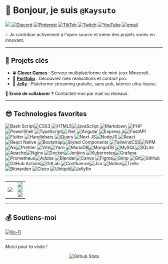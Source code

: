 # 👋 Bonjour, je suis **`@Kaysuto`**
![](https://komarev.com/ghpvc/?username=Kaysuto&color=blue)
[![Discord](https://img.shields.io/badge/Discord-%237289DA.svg?logo=discord&logoColor=white)](https://discord.gg/AYrvJCA2DW)
[![Pinterest](https://img.shields.io/badge/Pinterest-%23E60023.svg?logo=Pinterest&logoColor=white)](https://pinterest.com/kaysuto)
[![TikTok](https://img.shields.io/badge/TikTok-%23000000.svg?logo=TikTok&logoColor=white)](https://tiktok.com/@kaysuto)
[![Twitch](https://img.shields.io/badge/Twitch-%239146FF.svg?logo=Twitch&logoColor=white)](https://twitch.tv/Kaysuto)
[![YouTube](https://img.shields.io/badge/YouTube-%23FF0000.svg?logo=YouTube&logoColor=white)](https://youtube.com/@Kaysuto)
[![email](https://img.shields.io/badge/Email-D14836?logo=gmail&logoColor=white)](mailto:contact@kaysuto.fr)

💡 Je contribue activement à l'open source et mène des projets variés en innovant.

---

## 🚀 Projets clés
- 🍀 **[Clover Games](https://www.clovergames.fr)** : Serveur multiplateforme de mini-jeux Minecraft.
- 💼 **[Portfolio](https://www.kaysuto.fr)** : Découvrez mes réalisations et contact pro.
- 🍇 **[Jelly](https://dsc.gg/playjelly)** : Plateforme streaming gratuite, sans pub, latence ultra-basse.

📩 **Envie de collaborer ?** Contactez-moi par mail ou réseaux.

---

## 😎 Technologies favorites

<img alt="Bash Script" src="https://img.shields.io/badge/bash_script-%23121011.svg?style=for-the-badge&amp;logo=gnu-bash&amp;logoColor=white"><img alt="CSS3" src="https://img.shields.io/badge/css3-%231572B6.svg?style=for-the-badge&amp;logo=css3&amp;logoColor=white">
<img alt="HTML5" src="https://img.shields.io/badge/html5-%23E34F26.svg?style=for-the-badge&amp;logo=html5&amp;logoColor=white"><img alt="JavaScript" src="https://img.shields.io/badge/javascript-%23323330.svg?style=for-the-badge&amp;logo=javascript&amp;logoColor=%23F7DF1E">
<img alt="Markdown" src="https://img.shields.io/badge/markdown-%23000000.svg?style=for-the-badge&amp;logo=markdown&amp;logoColor=white">
<img alt="PHP" src="https://img.shields.io/badge/php-%23777BB4.svg?style=for-the-badge&amp;logo=php&amp;logoColor=white"><img alt="PowerShell" src="https://img.shields.io/badge/PowerShell-%235391FE.svg?style=for-the-badge&amp;logo=powershell&amp;logoColor=white">
<img alt="TypeScript" src="https://img.shields.io/badge/typescript-%23007ACC.svg?style=for-the-badge&amp;logo=typescript&amp;logoColor=white"><img alt=".Net" src="https://img.shields.io/badge/.NET-5C2D91?style=for-the-badge&amp;logo=.net&amp;logoColor=white">
<img alt="Angular" src="https://img.shields.io/badge/angular-%23DD0031.svg?style=for-the-badge&amp;logo=angular&amp;logoColor=white">
<img alt="Express.js" src="https://img.shields.io/badge/express.js-%23404d59.svg?style=for-the-badge&amp;logo=express&amp;logoColor=%2361DAFB"><img alt="FastAPI" src="https://img.shields.io/badge/FastAPI-005571?style=for-the-badge&amp;logo=fastapi">
<img alt="Flutter" src="https://img.shields.io/badge/Flutter-%2302569B.svg?style=for-the-badge&amp;logo=Flutter&amp;logoColor=white">
<img alt="Handlebars" src="https://img.shields.io/badge/Handlebars-%23000000?style=for-the-badge&amp;logo=Handlebars.js&amp;logoColor=white">
<img alt="jQuery" src="https://img.shields.io/badge/jquery-%230769AD.svg?style=for-the-badge&amp;logo=jquery&amp;logoColor=white">
<img alt="Next JS" src="https://img.shields.io/badge/Next-black?style=for-the-badge&amp;logo=next.js&amp;logoColor=white"><img alt="NodeJS" src="https://img.shields.io/badge/node.js-6DA55F?style=for-the-badge&amp;logo=node.js&amp;logoColor=white">
<img alt="React" src="https://img.shields.io/badge/react-%2320232a.svg?style=for-the-badge&amp;logo=react&amp;logoColor=%2361DAFB"><img alt="React Native" src="https://img.shields.io/badge/react_native-%2320232a.svg?style=for-the-badge&amp;logo=react&amp;logoColor=%2361DAFB">
<img alt="Bootstrap" src="https://img.shields.io/badge/bootstrap-%238511FA.svg?style=for-the-badge&amp;logo=bootstrap&amp;logoColor=white"><img alt="Styled Components" src="https://img.shields.io/badge/styled--components-DB7093?style=for-the-badge&amp;logo=styled-components&amp;logoColor=white">
<img alt="TailwindCSS" src="https://img.shields.io/badge/tailwindcss-%2338B2AC.svg?style=for-the-badge&amp;logo=tailwind-css&amp;logoColor=white"><img alt="NPM" src="https://img.shields.io/badge/NPM-%23CB3837.svg?style=for-the-badge&amp;logo=npm&amp;logoColor=white">
<img alt="Nx" src="https://img.shields.io/badge/nx-143055?style=for-the-badge&amp;logo=nx&amp;logoColor=white"><img alt="Prettier" src="https://img.shields.io/badge/prettier-%23F7B93E.svg?style=for-the-badge&amp;logo=prettier&amp;logoColor=black">
<img alt="Vite" src="https://img.shields.io/badge/vite-%23646CFF.svg?style=for-the-badge&amp;logo=vite&amp;logoColor=white"><img alt="Yarn" src="https://img.shields.io/badge/yarn-%232C8EBB.svg?style=for-the-badge&amp;logo=yarn&amp;logoColor=white">
<img alt="MariaDB" src="https://img.shields.io/badge/MariaDB-003545?style=for-the-badge&amp;logo=mariadb&amp;logoColor=white"><img alt="MongoDB" src="https://img.shields.io/badge/MongoDB-%234ea94b.svg?style=for-the-badge&amp;logo=mongodb&amp;logoColor=white">
<img alt="MySQL" src="https://img.shields.io/badge/mysql-4479A1.svg?style=for-the-badge&amp;logo=mysql&amp;logoColor=white"><img alt="SQLite" src="https://img.shields.io/badge/sqlite-%2307405e.svg?style=for-the-badge&amp;logo=sqlite&amp;logoColor=white">
<img alt="Apache" src="https://img.shields.io/badge/apache-%23D42029.svg?style=for-the-badge&amp;logo=apache&amp;logoColor=white"><img alt="Nginx" src="https://img.shields.io/badge/nginx-%23009639.svg?style=for-the-badge&amp;logo=nginx&amp;logoColor=white">
<img alt="Docker" src="https://img.shields.io/badge/docker-%230db7ed.svg?style=for-the-badge&amp;logo=docker&amp;logoColor=white"><img alt="Jenkins" src="https://img.shields.io/badge/jenkins-%232C5263.svg?style=for-the-badge&amp;logo=jenkins&amp;logoColor=white">
<img alt="Kubernetes" src="https://img.shields.io/badge/kubernetes-%23326ce5.svg?style=for-the-badge&amp;logo=kubernetes&amp;logoColor=white"><img alt="Grafana" src="https://img.shields.io/badge/grafana-%23F46800.svg?style=for-the-badge&amp;logo=grafana&amp;logoColor=white">
<img alt="Prometheus" src="https://img.shields.io/badge/Prometheus-E6522C?style=for-the-badge&amp;logo=Prometheus&amp;logoColor=white"><img alt="Adobe" src="https://img.shields.io/badge/adobe-%23FF0000.svg?style=for-the-badge&amp;logo=adobe&amp;logoColor=white">
<img alt="Blender" src="https://img.shields.io/badge/blender-%23F5792A.svg?style=for-the-badge&amp;logo=blender&amp;logoColor=white"><img alt="Canva" src="https://img.shields.io/badge/Canva-%2300C4CC.svg?style=for-the-badge&amp;logo=Canva&amp;logoColor=white">
<img alt="Figma" src="https://img.shields.io/badge/figma-%23F24E1E.svg?style=for-the-badge&amp;logo=figma&amp;logoColor=white"><img alt="Gimp" src="https://img.shields.io/badge/Gimp-657D8B?style=for-the-badge&amp;logo=gimp&amp;logoColor=FFFFFF">
<img alt="Git" src="https://img.shields.io/badge/git-%23F05033.svg?style=for-the-badge&amp;logo=git&amp;logoColor=white"><img alt="GitHub" src="https://img.shields.io/badge/github-%23121011.svg?style=for-the-badge&amp;logo=github&amp;logoColor=white">
<img alt="GitHub Actions" src="https://img.shields.io/badge/github actions-%232671E5.svg?style=for-the-badge&amp;logo=githubactions&amp;logoColor=white"><img alt="GitLab" src="https://img.shields.io/badge/gitlab-%23181717.svg?style=for-the-badge&amp;logo=gitlab&amp;logoColor=white">
<img alt="Confluence" src="https://img.shields.io/badge/confluence-%23172BF4.svg?style=for-the-badge&amp;logo=confluence&amp;logoColor=white"><img alt="Jira" src="https://img.shields.io/badge/jira-%230A0FFF.svg?style=for-the-badge&amp;logo=jira&amp;logoColor=white">
<img alt="Notion" src="https://img.shields.io/badge/Notion-%23000000.svg?style=for-the-badge&amp;logo=notion&amp;logoColor=white"><img alt="Trello" src="https://img.shields.io/badge/Trello-%23026AA7.svg?style=for-the-badge&amp;logo=Trello&amp;logoColor=white">
<img alt="Bitwarden" src="https://img.shields.io/badge/bitwarden-%23175DDC.svg?style=for-the-badge&amp;logo=bitwarden&amp;logoColor=white">
<img alt="Cisco" src="https://img.shields.io/badge/cisco-%23049fd9.svg?style=for-the-badge&amp;logo=cisco&amp;logoColor=black">
<img alt="Ubiquiti" src="https://img.shields.io/badge/ubiquiti-%230559C9.svg?style=for-the-badge&amp;logo=ubiquiti&amp;logoColor=white"><img alt="Jellyfin" src="https://img.shields.io/badge/jellyfin-%23000B25.svg?style=for-the-badge&amp;logo=Jellyfin&amp;logoColor=00A4DC">

---

<table>
  <tr>
    <td>
      <!-- Spotify à gauche -->
      <a href="https://github.com/kittinan/spotify-github-profile">
        <img src="https://spotify-github-profile.kittinanx.com/api/view?uid=de9dz1nuhvvv7hto5ue7lghhb&cover_image=true&theme=default&show_offline=false&background_color=121212&interchange=false&profanity=false&bar_color=53b14f&bar_color_cover=false" />
      </a>
    </td>
    <td>
      <!-- Stats à droite, centrées -->
      <div align="center">
        <img src="https://github-readme-stats.vercel.app/api?username=Kaysuto&theme=dark&hide_border=false&include_all_commits=true" /><br>
        <img src="https://nirzak-streak-stats.vercel.app/?user=Kaysuto&theme=dark&hide_border=false" /><br>
        <img src="https://github-contributor-stats.vercel.app/api?username=Kaysuto&limit=5&theme=dark&combine_all_yearly_contributions=true" />
      </div>
    </td>
  </tr>
</table>


---

## 💰 Soutiens-moi
[![Ko-Fi](https://img.shields.io/badge/Ko--fi-F16061?style=for-the-badge&logo=ko-fi&logoColor=white)](https://ko-fi.com/kaysuto)

---

*Merci pour ta visite !*

<p align="center">
        <img src="https://raw.githubusercontent.com/mayhemantt/mayhemantt/Update/svg/Bottom.svg" alt="Github Stats" />
</p>
